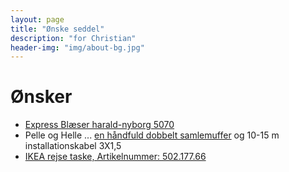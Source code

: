 ```yaml
---
layout: page
title: "Ønske seddel"
description: "for Christian"
header-img: "img/about-bg.jpg"
---
```

# Ønsker

 * [Express Blæser harald-nyborg 5070](http://www.harald-nyborg.dk/p5070/express-blaeselampe)
 * Pelle og Helle ... [en håndfuld dobbelt samlemuffer](http://www.harald-nyborg.dk/p5388/samlemuffe-dobbel-2-5mm-100stk) og 10-15 m installationskabel 3X1,5
 * [IKEA rejse taske, Artikelnummer: 502.177.66](http://www.ikea.com/dk/da/catalog/products/50217766/)




